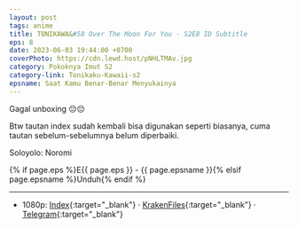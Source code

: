 ```yaml
---
layout: post
tags: anime
title: TONIKAWA&#58 Over The Moon For You - S2E8 ID Subtitle
eps: 8
date: 2023-06-03 19:44:00 +0700
coverPhoto: https://cdn.lewd.host/pNHLTMAv.jpg
category: Pokoknya Imut S2
category-link: Tonikaku-Kawaii-s2
epsname: Saat Kamu Benar-Benar Menyukainya
---
```


Gagal unboxing 😔😔

Btw tautan index sudah kembali bisa digunakan seperti biasanya, cuma tautan sebelum-sebelumnya belum diperbaiki.

Soloyolo: Noromi

{% if page.eps %}E{{ page.eps }} - {{ page.epsname }}{% elsif page.epsname %}Unduh{% endif %}

---
- 1080p: [Index](https://bit.ly/3oIZKe6){:target="_blank"} &middot; [KrakenFiles](https://krakenfiles.com/view/gHlWF052dq/file.html){:target="_blank"} &middot; [Telegram](https://t.me/a1fansubweeklies/293){:target="_blank"}